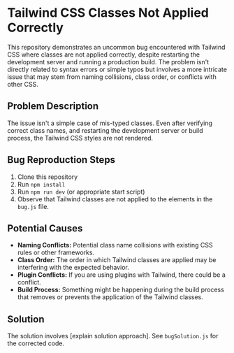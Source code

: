 # Tailwind CSS Classes Not Applied Correctly

This repository demonstrates an uncommon bug encountered with Tailwind CSS where classes are not applied correctly, despite restarting the development server and running a production build. The problem isn't directly related to syntax errors or simple typos but involves a more intricate issue that may stem from naming collisions, class order, or conflicts with other CSS.

## Problem Description

The issue isn't a simple case of mis-typed classes.  Even after verifying correct class names, and restarting the development server or build process, the Tailwind CSS styles are not rendered.

## Bug Reproduction Steps

1. Clone this repository
2. Run `npm install`
3. Run `npm run dev` (or appropriate start script)
4. Observe that Tailwind classes are not applied to the elements in the `bug.js` file.

## Potential Causes

* **Naming Conflicts:** Potential class name collisions with existing CSS rules or other frameworks.
* **Class Order:** The order in which Tailwind classes are applied may be interfering with the expected behavior.  
* **Plugin Conflicts:** If you are using plugins with Tailwind, there could be a conflict.
* **Build Process:** Something might be happening during the build process that removes or prevents the application of the Tailwind classes.

## Solution

The solution involves [explain solution approach].  See `bugSolution.js` for the corrected code.